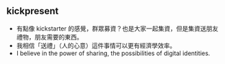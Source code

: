 ## kickpresent

- 有點像 kickstarter 的感覺，群眾募資？也是大家一起集資，但是集資送朋友禮物，朋友需要的東西。
- 我相信「送禮」（人的心意）這件事情可以更有經濟學效率。
- I believe in the power of sharing, the possibilities of digital identities.
